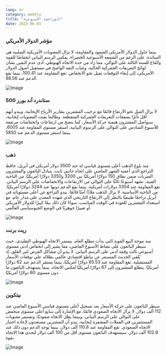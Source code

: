 ```yaml
---
lang: ar
category: weekly
title: "المراجعة الأسبوعية"
date: 2025-06-01
---
```


### مؤشر الدولار الأمريكي

بينما حاول الدولار الأمريكي الصمود والمقاومة، لا تزال المعنويات الأمريكية السلبية هي السائدة، على الرغم من الشمعة الأسبوعية الخضراء. يعكس الرسم البياني انخفاضًا للقمة والقاع للسنة الثالثة على التوالي، مما زاد من حدة الاتجاه الهبوطي. أدى عدم اليقين بشأن لوائح التعريفات الجمركية الحالية، وغياب الثقة الواضح في مستقبل أصول الدولار الأمريكي، إلى إبقاء التوقعات تميل نحو الانخفاض. تقع المقاومة عند 100.41، بينما يقع الدعم عند 98.56.

![Image](https://markleighedu.github.io/img/Jun-2025/01-Jun-2025/usdindex.jpg)

### ستاندرد آند بورز 500

لا يزال الميل نحو الارتفاع قائمًا مع ترحيب المشترين بتقارير الأرباح الإيجابية، ويبدو أنهم أقل تأثرًا بصفقات التعريفات الجمركية المتقطعة. وطالما بقيت المعنويات إيجابية، سيواصل المشترون هيمنة حركة الأسعار، كما يتضح من ارتفاعات وانخفاضات مرتفعة للأسبوع السادس على التوالي على الرسوم البيانية. استقر مستوى المقاومة عند 6005، بينما استقر مستوى الدعم عند 5850.

![Image](https://markleighedu.github.io/img/Jun-2025/01-Jun-2025/sp500.jpg)

### ذهب

منذ بلوغ الذهب أعلى مستوى قياسي له عند 3500 دولار أمريكي في أبريل، حافظ التراجع الذي أعقبه الشهر الماضي على اتجاه جانبي ثابت. يتبادل البائعون والمشترون الضربات ضمن نطاق 150 دولارًا أمريكيًا بين 3200 و3350 دولارًا أمريكيًا. من الناحية الفنية، نشهد أسبوعًا ثالثًا على التوالي من الارتفاعات والانخفاضات على الرسم البياني. تقع المقاومة عند 3304 دولارات أمريكية، بينما يقع الدعم دونها عند 3244 دولارًا أمريكيًا. من الناحية الأساسية، لا يزال الذهب ملاذًا آمنًا قائمًا. يبدو التراجع عن أعلى مستوياته في أبريل تراجعًا طبيعيًا بالنظر إلى الارتفاع التاريخي الذي شهده المعدن على مدار عام، مع استعداد المشترين للعودة في الوقت المناسب، سواءً كان ذلك بيعًا كبيرًا للدولار الأمريكي أو تغييرًا جوهريًا في الوضع الجيوسياسي العالمي.

![Image](https://markleighedu.github.io/img/Jun-2025/01-Jun-2025/gold.jpg)

### زيت برنت

منذ موجة البيع القوية التي بدأت مطلع العام، يستمر الاتجاه الهبوطي التقليدي، حيث سيطر البائعون على نشاط الأسبوع الماضي، مما يشير إلى انخفاض أدنى مستوى أسبوعي ثالث وقمة أدنى على الرسم البياني. لا يبدو أن مشاكل العرض تُثير القلق، إذ يُلقي الحديث المستمر عن تباطؤ اقتصادي عالمي بظلاله على توقعات الأسعار المستقبلية. تقع المقاومة عند 65.53 دولارًا أمريكيًا، بينما يستقر الدعم عند 62 دولارًا أمريكيًا. يتطلع المشترون إلى 67 دولارًا أمريكيًا لعكس الاتجاه، بينما يستهدف البائعون ما دون مستوى 60 دولارًا أمريكيًا.

![Image](https://markleighedu.github.io/img/Jun-2025/01-Jun-2025/brentoil.jpg)

### بيتكوين

سيطر البائعون على حركة الأسعار بعد تسجيل أعلى مستوى قياسي الأسبوع الماضي عند 112 ألف دولار. لا يزال الاتجاه الصعودي قائمًا، مع الإشارة إلى سابع أعلى مستوى منخفض على التوالي على الرسم البياني. وبينما يظل الاتجاه صعوديًا، وتستمر معنويات المستثمرين في العملات المشفرة إيجابية، يبدو أن المشترين مستعدون لإعادة اختبار الاتجاه الصعودي. تقع المقاومة عند 110.8 ألف دولار، بينما يوجد الدعم دون ذلك عند 102.8 ألف دولار. سيستهدف البائعون مستوى أقل من 100 ألف دولار لتحدي هذا الاتجاه بقوة.

![Image](https://markleighedu.github.io/img/Jun-2025/01-Jun-2025/bitcoin.jpg)

